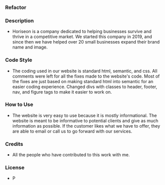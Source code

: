 ### Refactor

### Description

* Horiseon is a company dedicated to helping businesses survive and thrive in a competitive market. We started this company in 2019, and since then we have helped over 20 small businesses expand their brand name and image.

### Code Style

* The coding used in our website is standard html, semantic, and css. All comments were left for all the fixes made to the website's code. Most of the fixes are just based on making standard html into semantic for an easier coding experience. Changed divs with classes to header, footer, nav, and figure tags to make it easier to work on.

### How to Use

* The website is very easy to use because it is mostly informational. The website is meant to be informative to potential clients and give as much information as possible. If the customer likes what we have to offer, they are able to email or call us to go forward with our services.

### Credits

* All the people who have contributed to this work with me.

### License

* P 